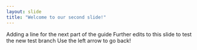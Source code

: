 ```yaml
---
layout: slide
title: "Welcome to our second slide!"
---
```

Adding a line for the next part of the guide
Further edits to this slide to test the new test branch
Use the left arrow to go back!